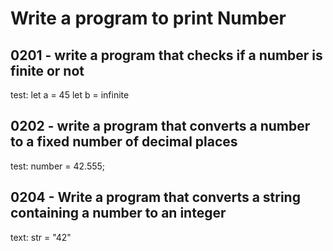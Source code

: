 # Write a program to print Number

## 0201 - write a program that checks if a number is finite or not
test: 
  let a = 45
  let b = infinite

## 0202 - write a program that converts a number to a fixed number of decimal places
test: 
   number = 42.555;

<!-- ## 0203 - Write a program that checks if a given number is an integer or not.
test:
   num1 = 42;
   num2 = 42.5 -->

## 0204 - Write a program that converts a string containing a number to an integer
text: 
str = "42"

